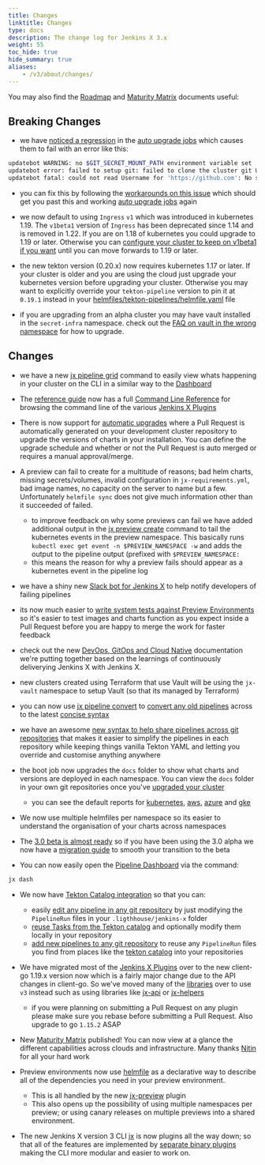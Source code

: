 ```yaml
---
title: Changes
linktitle: Changes
type: docs
description: The change log for Jenkins X 3.x
weight: 55
toc_hide: true
hide_summary: true
aliases:
    - /v3/about/changes/
---
```


You may also find the [Roadmap](/community/roadmap/) and [Maturity Matrix](/v3/about/maturity-matrix/) documents useful:


## Breaking Changes

* we have [noticed a regression](https://github.com/jenkins-x/jx/issues/7870) in the [auto upgrade jobs](/v3/admin/setup/upgrades/cluster/#automatic-upgrades) which causes them to fail with an error like this:
```bash
updatebot WARNING: no $GIT_SECRET_MOUNT_PATH environment variable set                      
updatebot error: failed to setup git: failed to clone the cluster git URL: failed to clone cluster git repository https://github.com/myorg/myrepo.git: failed to clone cluster git repo https://github.com/
updatebot fatal: could not read Username for 'https://github.com': No such device or address
```

* you can fix this by following the [workarounds on this issue](https://github.com/jenkins-x/jx/issues/7870) which should get you past this and working [auto upgrade jobs](/v3/admin/setup/upgrades/cluster/#automatic-upgrades) again


* we now default to using `Ingress` `v1` which was introduced in kubernetes 1.19. The `v1beta1` version of `Ingress` has been deprecated since 1.14 and is removed in 1.22. If you are on 1.18 of kubernetes you could upgrade to 1.19 or later. Otherwise you can [configure your cluster to keep on v1beta1 if you want](/v3/develop/faq/config/ingress/#how-do-i-configure-to-use-v1beta1-ingress) until you can move forwards to 1.19 or later.
* the new tekton version (0.20.x) now requires kubernetes 1.17 or later. If your cluster is older and you are using the cloud just upgrade your kubernetes version before upgrading your cluster. Otherwise you may want to explicitly override your `tekton-pipeline` version to pin it at `0.19.1` instead in your [helmfiles/tekton-pipelines/helmfile.yaml](https://github.com/jx3-gitops-repositories/jx3-kubernetes/blob/master/helmfiles/tekton-pipelines/helmfile.yaml#L12) file
* if you are upgrading from an alpha cluster you may have vault installed in the `secret-infra` namespace. check out the [FAQ on vault in the wrong namespace](/v3/develop/faq/config/vault/#after-an-upgrade-the-boot-job-is-waiting-for-vault-in-jx-vault) for how to upgrade.

## Changes

* we have a new [jx pipeline grid](/v3/develop/reference/jx/pipeline/grid/) command to easily view whats happening in your cluster on the CLI in a similar way to the [Dashboard](/v3/develop/ui/dashboard/)
* The [reference guide](/v3/develop/reference/) now has a full [Command Line Reference](/v3/develop/reference/jx/) for browsing the command line of the various [Jenkins X Plugins](https://github.com/jenkins-x-plugins)
* There is now support for [automatic upgrades](/v3/admin/setup/upgrades/cluster/#automatic-upgrades) where a Pull Request is automatically generated on your development cluster repository to upgrade the versions of charts in your installation. You can define the upgrade schedule and whether or not the Pull Request is auto merged or requires a manual approval/merge.
* A preview can fail to create for a multitude of reasons; bad helm charts, missing secrets/volumes, invalid configuration in `jx-requirements.yml`, bad image names, no capacity on the server to name but a few. Unfortunately `helmfile sync` does not give much information other than it succeeded of failed.
  * to improve feedback on why some previews can fail we have added additional output in the [jx preview create](/v3/develop/reference/jx/preview/create) command to tail the kubernetes events in the preview namespace. This basically runs `kubectl exec get event -n $PREVIEW_NAMESPACE -w` and adds the output to the pipeline output (prefixed with `$PREVIEW_NAMESPACE:`      
  * this means the reason for why a preview fails should appear as a kubernetes event in the pipeline log
* we have a shiny new [Slack bot for Jenkins X](/v3/develop/ui/slack/) to help notify developers of failing pipelines
* its now much easier to [write system tests against Preview Environments](https://github.com/jenkins-x/jx-preview#system-tests-in-previews) so it's easier to test images and charts function as you expect inside a Pull Request before you are happy to merge the work for faster feedback
* check out the new [DevOps, GitOps and Cloud Native](https://jenkins-x.io/v3/devops/) documentation we're putting together based on the learnings of continuously deliverying Jenkins X with Jenkins X.
* new clusters created using Terraform that use Vault will be using the `jx-vault` namespace to setup Vault (so that its managed by Terraform)       
* you can now use [jx pipeline convert](/v3/develop/reference/jx/pipeline/convert) to [convert any old pipelines](/v3/develop/pipelines/upgrading/#converting-older-pipelines) across to the latest [concise syntax](/v3/develop/pipelines/catalog/)
* we have an awesome [new syntax to help share pipelines across git repositories](/v3/develop/pipelines/catalog/) that makes it easier to simplify the pipelines in each repository while keeping things vanilla Tekton YAML and letting you override and customise anything anywhere
* the boot job now upgrades the `docs` folder to show what charts and versions are deployed in each namespace. You can view the `docs` folder in your own git repositories once you've [upgraded your cluster](/v3/admin/setup/upgrades/cluster/)
  * you can see the default reports for [kubernetes](https://github.com/jx3-gitops-repositories/jx3-kubernetes/tree/master/docs ), [aws](https://github.com/jx3-gitops-repositories/jx3-eks-vault/tree/master/docs), [azure](https://github.com/jx3-gitops-repositories/jx3-azure-akv) and [gke](https://github.com/jx3-gitops-repositories/jx3-gke-gsm/tree/master/docs )
* We now use multiple helmfiles per namespace so its easier to understand the organisation of your charts across namespaces
* The [3.0 beta is almost ready](/blog/2020/12/04/jx-v3-update/) so if you have been using the 3.0 alpha we now have a [migration guide](/v3/admin/guides/migrate/v3-alpha/) to smooth your transition to the beta

* You can now easily open the [Pipeline Dashboard](/v3/develop/ui/dashboard/) via the command:

```bash
jx dash
```    

* We now have [Tekton Catalog integration](/v3/develop/pipelines/) so that you can:
  * easily [edit any pipeline in any git repository](/v3/develop/pipelines/#editing-pipelines) by just modifying the `PipelineRun` files in your `.ligthhouse/jenkins-x` folder
  * [reuse Tasks from the Tekton catalog](/v3/develop/pipelines/#adding-tasks-from-the-tekton-catalog) and optionally modify them locally in your repository
  * [add new pipelines to any git repository](/v3/develop/pipelines/#add-new-taskspipelines-by-hand) to reuse any `PipelineRun` files you find from places like the [tekton catalog](https://github.com/tektoncd/catalog) into your repositories

* We have migrated most of the [Jenkins X Plugins](https://github.com/jenkins-x/jx#plugins) over to the new client-go 1.19.x version now which is a fairly major change due to the API changes in client-go. So we've moved many of the [libraries](https://github.com/jenkins-x/jx#libraries) over to use `v3` instead such as using libraries like [jx-api](https://github.com/jenkins-x/jx-api) or [jx-helpers](https://github.com/jenkins-x/jx-helpers)
  * if you were planning on submitting a Pull Request on any plugin please make sure you rebase before submitting a Pull Request. Also upgrade to go `1.15.2` ASAP

* New [Maturity Matrix](/v3/about/maturity-matrix/) published! You can now view at a glance the different capabilities across clouds and infrastructure. Many thanks [Nitin](https://github.com/borntorock) for all your hard work

* Preview environments now use [helmfile](https://github.com/roboll/helmfile) as a declarative way to describe all of the dependencies you need in your preview environment.

  * This is all handled by the new [jx-preview](https://github.com/jenkins-x/jx-preview) plugin
  * This also opens up the possibility of using multiple namespaces per preview; or using canary releases on multiple previews into a shared environment.

* The new Jenkins X version 3 CLI [jx](https://github.com/jenkins-x/jx) is now plugins all the way down; so that all of the features are implemented by [separate binary plugins](https://github.com/jenkins-x/jx#plugins) making the CLI more modular and easier to work on.
